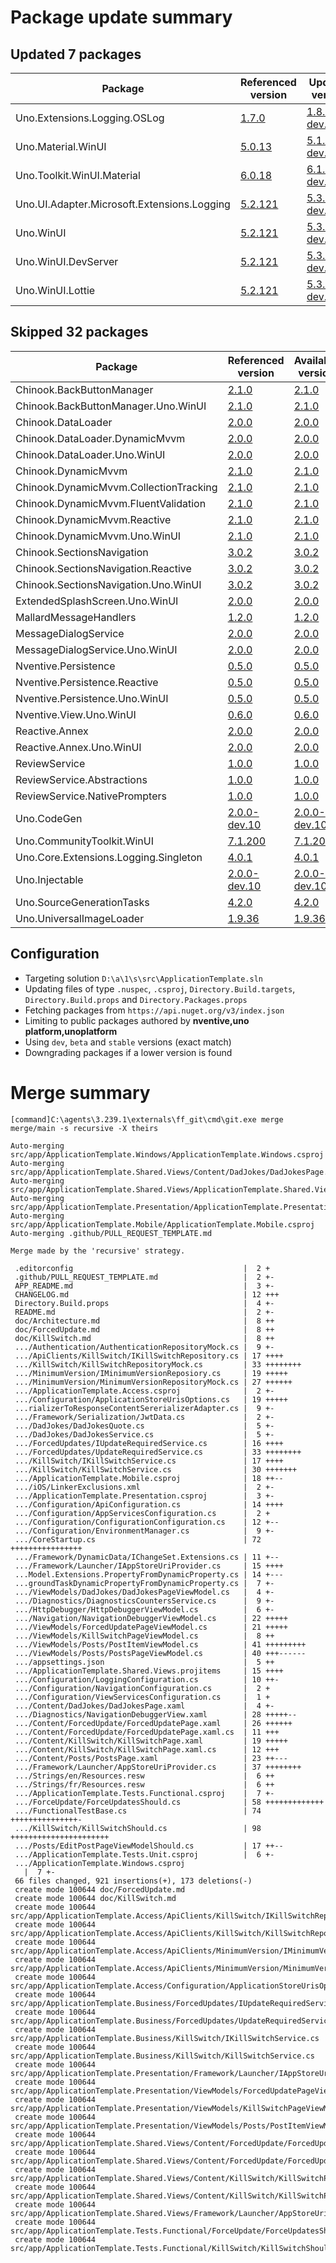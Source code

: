 # Package update summary
## Updated 7 packages
|Package|Referenced version|Updated version|
|-|-|-|
|Uno.Extensions.Logging.OSLog|[1.7.0](https://www.nuget.org/packages/Uno.Extensions.Logging.OSLog/1.7.0)|[1.8.0-dev.1](https://www.nuget.org/packages/Uno.Extensions.Logging.OSLog/1.8.0-dev.1)|
|Uno.Material.WinUI|[5.0.13](https://www.nuget.org/packages/Uno.Material.WinUI/5.0.13)|[5.1.0-dev.26](https://www.nuget.org/packages/Uno.Material.WinUI/5.1.0-dev.26)|
|Uno.Toolkit.WinUI.Material|[6.0.18](https://www.nuget.org/packages/Uno.Toolkit.WinUI.Material/6.0.18)|[6.1.0-dev.24](https://www.nuget.org/packages/Uno.Toolkit.WinUI.Material/6.1.0-dev.24)|
|Uno.UI.Adapter.Microsoft.Extensions.Logging|[5.2.121](https://www.nuget.org/packages/Uno.UI.Adapter.Microsoft.Extensions.Logging/5.2.121)|[5.3.0-dev.1447](https://www.nuget.org/packages/Uno.UI.Adapter.Microsoft.Extensions.Logging/5.3.0-dev.1447)|
|Uno.WinUI|[5.2.121](https://www.nuget.org/packages/Uno.WinUI/5.2.121)|[5.3.0-dev.1447](https://www.nuget.org/packages/Uno.WinUI/5.3.0-dev.1447)|
|Uno.WinUI.DevServer|[5.2.121](https://www.nuget.org/packages/Uno.WinUI.DevServer/5.2.121)|[5.3.0-dev.1447](https://www.nuget.org/packages/Uno.WinUI.DevServer/5.3.0-dev.1447)|
|Uno.WinUI.Lottie|[5.2.121](https://www.nuget.org/packages/Uno.WinUI.Lottie/5.2.121)|[5.3.0-dev.1447](https://www.nuget.org/packages/Uno.WinUI.Lottie/5.3.0-dev.1447)|

## Skipped 32 packages
|Package|Referenced version|Available version|
|-|-|-|
|Chinook.BackButtonManager|[2.1.0](https://www.nuget.org/packages/Chinook.BackButtonManager/2.1.0)|[2.1.0](https://www.nuget.org/packages/Chinook.BackButtonManager/2.1.0)|
|Chinook.BackButtonManager.Uno.WinUI|[2.1.0](https://www.nuget.org/packages/Chinook.BackButtonManager.Uno.WinUI/2.1.0)|[2.1.0](https://www.nuget.org/packages/Chinook.BackButtonManager.Uno.WinUI/2.1.0)|
|Chinook.DataLoader|[2.0.0](https://www.nuget.org/packages/Chinook.DataLoader/2.0.0)|[2.0.0](https://www.nuget.org/packages/Chinook.DataLoader/2.0.0)|
|Chinook.DataLoader.DynamicMvvm|[2.0.0](https://www.nuget.org/packages/Chinook.DataLoader.DynamicMvvm/2.0.0)|[2.0.0](https://www.nuget.org/packages/Chinook.DataLoader.DynamicMvvm/2.0.0)|
|Chinook.DataLoader.Uno.WinUI|[2.0.0](https://www.nuget.org/packages/Chinook.DataLoader.Uno.WinUI/2.0.0)|[2.0.0](https://www.nuget.org/packages/Chinook.DataLoader.Uno.WinUI/2.0.0)|
|Chinook.DynamicMvvm|[2.1.0](https://www.nuget.org/packages/Chinook.DynamicMvvm/2.1.0)|[2.1.0](https://www.nuget.org/packages/Chinook.DynamicMvvm/2.1.0)|
|Chinook.DynamicMvvm.CollectionTracking|[2.1.0](https://www.nuget.org/packages/Chinook.DynamicMvvm.CollectionTracking/2.1.0)|[2.1.0](https://www.nuget.org/packages/Chinook.DynamicMvvm.CollectionTracking/2.1.0)|
|Chinook.DynamicMvvm.FluentValidation|[2.1.0](https://www.nuget.org/packages/Chinook.DynamicMvvm.FluentValidation/2.1.0)|[2.1.0](https://www.nuget.org/packages/Chinook.DynamicMvvm.FluentValidation/2.1.0)|
|Chinook.DynamicMvvm.Reactive|[2.1.0](https://www.nuget.org/packages/Chinook.DynamicMvvm.Reactive/2.1.0)|[2.1.0](https://www.nuget.org/packages/Chinook.DynamicMvvm.Reactive/2.1.0)|
|Chinook.DynamicMvvm.Uno.WinUI|[2.1.0](https://www.nuget.org/packages/Chinook.DynamicMvvm.Uno.WinUI/2.1.0)|[2.1.0](https://www.nuget.org/packages/Chinook.DynamicMvvm.Uno.WinUI/2.1.0)|
|Chinook.SectionsNavigation|[3.0.2](https://www.nuget.org/packages/Chinook.SectionsNavigation/3.0.2)|[3.0.2](https://www.nuget.org/packages/Chinook.SectionsNavigation/3.0.2)|
|Chinook.SectionsNavigation.Reactive|[3.0.2](https://www.nuget.org/packages/Chinook.SectionsNavigation.Reactive/3.0.2)|[3.0.2](https://www.nuget.org/packages/Chinook.SectionsNavigation.Reactive/3.0.2)|
|Chinook.SectionsNavigation.Uno.WinUI|[3.0.2](https://www.nuget.org/packages/Chinook.SectionsNavigation.Uno.WinUI/3.0.2)|[3.0.2](https://www.nuget.org/packages/Chinook.SectionsNavigation.Uno.WinUI/3.0.2)|
|ExtendedSplashScreen.Uno.WinUI|[2.0.0](https://www.nuget.org/packages/ExtendedSplashScreen.Uno.WinUI/2.0.0)|[2.0.0](https://www.nuget.org/packages/ExtendedSplashScreen.Uno.WinUI/2.0.0)|
|MallardMessageHandlers|[1.2.0](https://www.nuget.org/packages/MallardMessageHandlers/1.2.0)|[1.2.0](https://www.nuget.org/packages/MallardMessageHandlers/1.2.0)|
|MessageDialogService|[2.0.0](https://www.nuget.org/packages/MessageDialogService/2.0.0)|[2.0.0](https://www.nuget.org/packages/MessageDialogService/2.0.0)|
|MessageDialogService.Uno.WinUI|[2.0.0](https://www.nuget.org/packages/MessageDialogService.Uno.WinUI/2.0.0)|[2.0.0](https://www.nuget.org/packages/MessageDialogService.Uno.WinUI/2.0.0)|
|Nventive.Persistence|[0.5.0](https://www.nuget.org/packages/Nventive.Persistence/0.5.0)|[0.5.0](https://www.nuget.org/packages/Nventive.Persistence/0.5.0)|
|Nventive.Persistence.Reactive|[0.5.0](https://www.nuget.org/packages/Nventive.Persistence.Reactive/0.5.0)|[0.5.0](https://www.nuget.org/packages/Nventive.Persistence.Reactive/0.5.0)|
|Nventive.Persistence.Uno.WinUI|[0.5.0](https://www.nuget.org/packages/Nventive.Persistence.Uno.WinUI/0.5.0)|[0.5.0](https://www.nuget.org/packages/Nventive.Persistence.Uno.WinUI/0.5.0)|
|Nventive.View.Uno.WinUI|[0.6.0](https://www.nuget.org/packages/Nventive.View.Uno.WinUI/0.6.0)|[0.6.0](https://www.nuget.org/packages/Nventive.View.Uno.WinUI/0.6.0)|
|Reactive.Annex|[2.0.0](https://www.nuget.org/packages/Reactive.Annex/2.0.0)|[2.0.0](https://www.nuget.org/packages/Reactive.Annex/2.0.0)|
|Reactive.Annex.Uno.WinUI|[2.0.0](https://www.nuget.org/packages/Reactive.Annex.Uno.WinUI/2.0.0)|[2.0.0](https://www.nuget.org/packages/Reactive.Annex.Uno.WinUI/2.0.0)|
|ReviewService|[1.0.0](https://www.nuget.org/packages/ReviewService/1.0.0)|[1.0.0](https://www.nuget.org/packages/ReviewService/1.0.0)|
|ReviewService.Abstractions|[1.0.0](https://www.nuget.org/packages/ReviewService.Abstractions/1.0.0)|[1.0.0](https://www.nuget.org/packages/ReviewService.Abstractions/1.0.0)|
|ReviewService.NativePrompters|[1.0.0](https://www.nuget.org/packages/ReviewService.NativePrompters/1.0.0)|[1.0.0](https://www.nuget.org/packages/ReviewService.NativePrompters/1.0.0)|
|Uno.CodeGen|[2.0.0-dev.10](https://www.nuget.org/packages/Uno.CodeGen/2.0.0-dev.10)|[2.0.0-dev.10](https://www.nuget.org/packages/Uno.CodeGen/2.0.0-dev.10)|
|Uno.CommunityToolkit.WinUI|[7.1.200](https://www.nuget.org/packages/Uno.CommunityToolkit.WinUI/7.1.200)|[7.1.200](https://www.nuget.org/packages/Uno.CommunityToolkit.WinUI/7.1.200)|
|Uno.Core.Extensions.Logging.Singleton|[4.0.1](https://www.nuget.org/packages/Uno.Core.Extensions.Logging.Singleton/4.0.1)|[4.0.1](https://www.nuget.org/packages/Uno.Core.Extensions.Logging.Singleton/4.0.1)|
|Uno.Injectable|[2.0.0-dev.10](https://www.nuget.org/packages/Uno.Injectable/2.0.0-dev.10)|[2.0.0-dev.10](https://www.nuget.org/packages/Uno.Injectable/2.0.0-dev.10)|
|Uno.SourceGenerationTasks|[4.2.0](https://www.nuget.org/packages/Uno.SourceGenerationTasks/4.2.0)|[4.2.0](https://www.nuget.org/packages/Uno.SourceGenerationTasks/4.2.0)|
|Uno.UniversalImageLoader|[1.9.36](https://www.nuget.org/packages/Uno.UniversalImageLoader/1.9.36)|[1.9.36](https://www.nuget.org/packages/Uno.UniversalImageLoader/1.9.36)|

## Configuration
- Targeting solution `D:\a\1\s\src\ApplicationTemplate.sln`
- Updating files of type `.nuspec`, `.csproj`, `Directory.Build.targets`, `Directory.Build.props` and `Directory.Packages.props`
- Fetching packages from `https://api.nuget.org/v3/index.json`
- Limiting to public packages authored by **nventive,uno platform,unoplatform**
- Using `dev`, `beta` and `stable` versions (exact match)
- Downgrading packages if a lower version is found

# Merge summary
```
[command]C:\agents\3.239.1\externals\ff_git\cmd\git.exe merge merge/main -s recursive -X theirs

Auto-merging src/app/ApplicationTemplate.Windows/ApplicationTemplate.Windows.csproj
Auto-merging src/app/ApplicationTemplate.Shared.Views/Content/DadJokes/DadJokesPage.xaml
Auto-merging src/app/ApplicationTemplate.Shared.Views/ApplicationTemplate.Shared.Views.projitems
Auto-merging src/app/ApplicationTemplate.Presentation/ApplicationTemplate.Presentation.csproj
Auto-merging src/app/ApplicationTemplate.Mobile/ApplicationTemplate.Mobile.csproj
Auto-merging .github/PULL_REQUEST_TEMPLATE.md

Merge made by the 'recursive' strategy.

 .editorconfig                                      |  2 +
 .github/PULL_REQUEST_TEMPLATE.md                   |  2 +-
 APP_README.md                                      |  3 +-
 CHANGELOG.md                                       | 12 +++
 Directory.Build.props                              |  4 +-
 README.md                                          |  2 +-
 doc/Architecture.md                                |  8 ++
 doc/ForcedUpdate.md                                |  8 ++
 doc/KillSwitch.md                                  |  8 ++
 .../Authentication/AuthenticationRepositoryMock.cs |  9 +-
 .../ApiClients/KillSwitch/IKillSwitchRepository.cs | 17 ++++
 .../KillSwitch/KillSwitchRepositoryMock.cs         | 33 ++++++++
 .../MinimumVersion/IMinimumVersionReposiory.cs     | 19 +++++
 .../MinimumVersion/MinimumVersionRepositoryMock.cs | 27 ++++++
 .../ApplicationTemplate.Access.csproj              |  2 +-
 .../Configuration/ApplicationStoreUrisOptions.cs   | 19 +++++
 ...rializerToResponseContentSererializerAdapter.cs |  9 +-
 .../Framework/Serialization/JwtData.cs             |  2 +-
 .../DadJokes/DadJokesQuote.cs                      |  5 +-
 .../DadJokes/DadJokesService.cs                    |  5 +-
 .../ForcedUpdates/IUpdateRequiredService.cs        | 16 ++++
 .../ForcedUpdates/UpdateRequiredService.cs         | 33 ++++++++
 .../KillSwitch/IKillSwitchService.cs               | 17 ++++
 .../KillSwitch/KillSwitchService.cs                | 30 +++++++
 .../ApplicationTemplate.Mobile.csproj              | 18 ++--
 .../iOS/LinkerExclusions.xml                       |  2 +-
 .../ApplicationTemplate.Presentation.csproj        |  3 +-
 .../Configuration/ApiConfiguration.cs              | 14 ++++
 .../Configuration/AppServicesConfiguration.cs      |  2 +
 .../Configuration/ConfigurationConfiguration.cs    | 12 +--
 .../Configuration/EnvironmentManager.cs            |  9 +-
 .../CoreStartup.cs                                 | 72 ++++++++++++++++
 .../Framework/DynamicData/IChangeSet.Extensions.cs | 11 +--
 .../Framework/Launcher/IAppStoreUriProvider.cs     | 15 ++++
 ...Model.Extensions.PropertyFromDynamicProperty.cs | 14 +---
 ...groundTaskDynamicPropertyFromDynamicProperty.cs |  7 +-
 .../ViewModels/DadJokes/DadJokesPageViewModel.cs   |  4 +-
 .../Diagnostics/DiagnosticsCountersService.cs      |  9 +-
 .../HttpDebugger/HttpDebuggerViewModel.cs          |  6 +-
 .../Navigation/NavigationDebuggerViewModel.cs      | 22 +++++
 .../ViewModels/ForcedUpdatePageViewModel.cs        | 21 +++++
 .../ViewModels/KillSwitchPageViewModel.cs          |  8 ++
 .../ViewModels/Posts/PostItemViewModel.cs          | 41 +++++++++
 .../ViewModels/Posts/PostsPageViewModel.cs         | 40 +++------
 .../appsettings.json                               |  5 ++
 .../ApplicationTemplate.Shared.Views.projitems     | 15 ++++
 .../Configuration/LoggingConfiguration.cs          | 10 ++-
 .../Configuration/NavigationConfiguration.cs       |  2 +
 .../Configuration/ViewServicesConfiguration.cs     |  1 +
 .../Content/DadJokes/DadJokesPage.xaml             |  4 +-
 .../Diagnostics/NavigationDebuggerView.xaml        | 28 +++++--
 .../Content/ForcedUpdate/ForcedUpdatePage.xaml     | 26 ++++++
 .../Content/ForcedUpdate/ForcedUpdatePage.xaml.cs  | 11 +++
 .../Content/KillSwitch/KillSwitchPage.xaml         | 19 +++++
 .../Content/KillSwitch/KillSwitchPage.xaml.cs      | 12 +++
 .../Content/Posts/PostsPage.xaml                   | 23 ++---
 .../Framework/Launcher/AppStoreUriProvider.cs      | 37 ++++++++
 .../Strings/en/Resources.resw                      |  6 ++
 .../Strings/fr/Resources.resw                      |  6 ++
 .../ApplicationTemplate.Tests.Functional.csproj    |  7 +-
 .../ForceUpdate/ForceUpdatesShould.cs              | 58 +++++++++++++
 .../FunctionalTestBase.cs                          | 74 +++++++++++++++-
 .../KillSwitch/KillSwitchShould.cs                 | 98 ++++++++++++++++++++++
 .../Posts/EditPostPageViewModelShould.cs           | 17 ++--
 .../ApplicationTemplate.Tests.Unit.csproj          |  6 +-
 .../ApplicationTemplate.Windows.csproj          
   |  7 +-
 66 files changed, 921 insertions(+), 173 deletions(-)
 create mode 100644 doc/ForcedUpdate.md
 create mode 100644 doc/KillSwitch.md
 create mode 100644 src/app/ApplicationTemplate.Access/ApiClients/KillSwitch/IKillSwitchRepository.cs
 create mode 100644 src/app/ApplicationTemplate.Access/ApiClients/KillSwitch/KillSwitchRepositoryMock.cs
 create mode 100644 src/app/ApplicationTemplate.Access/ApiClients/MinimumVersion/IMinimumVersionReposiory.cs
 create mode 100644 src/app/ApplicationTemplate.Access/ApiClients/MinimumVersion/MinimumVersionRepositoryMock.cs
 create mode 100644 src/app/ApplicationTemplate.Access/Configuration/ApplicationStoreUrisOptions.cs
 create mode 100644 src/app/ApplicationTemplate.Business/ForcedUpdates/IUpdateRequiredService.cs
 create mode 100644 src/app/ApplicationTemplate.Business/ForcedUpdates/UpdateRequiredService.cs
 create mode 100644 src/app/ApplicationTemplate.Business/KillSwitch/IKillSwitchService.cs
 create mode 100644 src/app/ApplicationTemplate.Business/KillSwitch/KillSwitchService.cs
 create mode 100644 src/app/ApplicationTemplate.Presentation/Framework/Launcher/IAppStoreUriProvider.cs
 create mode 100644 src/app/ApplicationTemplate.Presentation/ViewModels/ForcedUpdatePageViewModel.cs
 create mode 100644 src/app/ApplicationTemplate.Presentation/ViewModels/KillSwitchPageViewModel.cs
 create mode 100644 src/app/ApplicationTemplate.Presentation/ViewModels/Posts/PostItemViewModel.cs
 create mode 100644 src/app/ApplicationTemplate.Shared.Views/Content/ForcedUpdate/ForcedUpdatePage.xaml
 create mode 100644 src/app/ApplicationTemplate.Shared.Views/Content/ForcedUpdate/ForcedUpdatePage.xaml.cs
 create mode 100644 src/app/ApplicationTemplate.Shared.Views/Content/KillSwitch/KillSwitchPage.xaml
 create mode 100644 src/app/ApplicationTemplate.Shared.Views/Content/KillSwitch/KillSwitchPage.xaml.cs
 create mode 100644 src/app/ApplicationTemplate.Shared.Views/Framework/Launcher/AppStoreUriProvider.cs
 create mode 100644 src/app/ApplicationTemplate.Tests.Functional/ForceUpdate/ForceUpdatesShould.cs
 create mode 100644 src/app/ApplicationTemplate.Tests.Functional/KillSwitch/KillSwitchShould.cs



```
